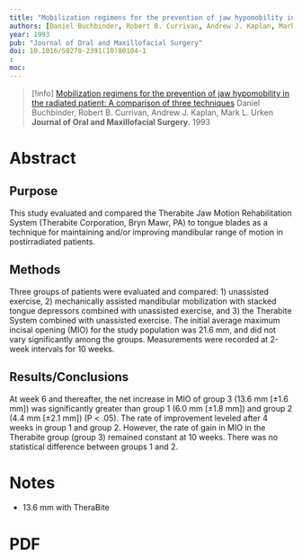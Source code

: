 ```yaml
---
title: "Mobilization regimens for the prevention of jaw hypomobility in the radiated patient: A comparison of three techniques"
authors: [Daniel Buchbinder, Robert B. Currivan, Andrew J. Kaplan, Mark L. Urken]
year: 1993
pub: "Journal of Oral and Maxillofacial Surgery"
doi: 10.1016/S0278-2391(10)80104-1
: 
moc: 
---
```

>[!info]
[Mobilization regimens for the prevention of jaw hypomobility in the radiated patient: A comparison of three techniques](https://pubmed.ncbi.nlm.nih.gov//)
Daniel Buchbinder, Robert B. Currivan, Andrew J. Kaplan, Mark L. Urken
**Journal of Oral and Maxillofacial Surgery**. 1993

# Abstract
## Purpose
This study evaluated and compared the Therabite Jaw Motion Rehabilitation System (Therabite Corporation, Bryn Mawr, PA) to tongue blades as a technique for maintaining and/or improving mandibular range of motion in postirradiated patients.

## Methods
Three groups of patients were evaluated and compared: 1) unassisted exercise, 2) mechanically assisted mandibular mobilization with stacked tongue depressors combined with unassisted exercise, and 3) the Therabite System combined with unassisted exercise. The initial average maximum incisal opening (MIO) for the study population was 21.6 mm, and did not vary significantly among the groups. Measurements were recorded at 2-week intervals for 10 weeks.

## Results/Conclusions
At week 6 and thereafter, the net increase in MIO of group 3 (13.6 mm [±1.6 mm]) was significantly greater than group 1 (6.0 mm [±1.8 mm]) and group 2 (4.4 mm [±2.1 mm]) (P < .05). The rate of improvement leveled after 4 weeks in group 1 and group 2. However, the rate of gain in MIO in the Therabite group (group 3) remained constant at 10 weeks. There was no statistical difference between groups 1 and 2.

# Notes
- 13.6 mm with TheraBite

# PDF
